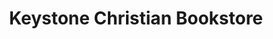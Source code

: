 ---
title: "Keystone Christian Bookstore"
url: /lewistown/keystone-christian-bookstore/
shop: religion
---